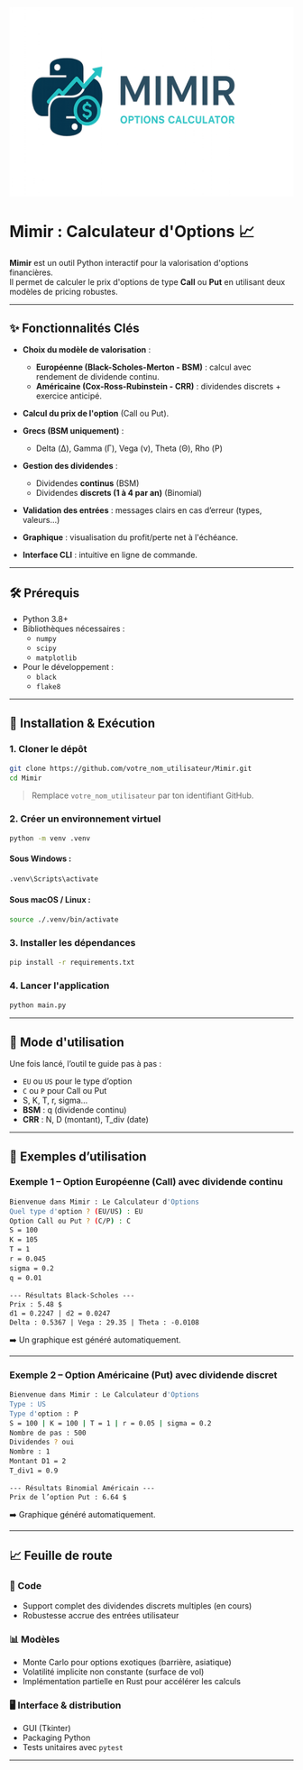 ![Logo](https://raw.githubusercontent.com/nono271105/Mimir/main/logo.png "Logo du projet")

# Mimir : Calculateur d'Options 📈

**Mimir** est un outil Python interactif pour la valorisation d'options financières.  
Il permet de calculer le prix d'options de type **Call** ou **Put** en utilisant deux modèles de pricing robustes.

---

## ✨ Fonctionnalités Clés

- **Choix du modèle de valorisation** :
  - **Européenne (Black-Scholes-Merton - BSM)** : calcul avec rendement de dividende continu.
  - **Américaine (Cox-Ross-Rubinstein - CRR)** : dividendes discrets + exercice anticipé.
  
- **Calcul du prix de l'option** (Call ou Put).

- **Grecs (BSM uniquement)** :
  - Delta (Δ), Gamma (Γ), Vega (ν), Theta (Θ), Rho (Ρ)

- **Gestion des dividendes** :
  - Dividendes **continus** (BSM)
  - Dividendes **discrets (1 à 4 par an)** (Binomial)

- **Validation des entrées** : messages clairs en cas d’erreur (types, valeurs…)

- **Graphique** : visualisation du profit/perte net à l'échéance.

- **Interface CLI** : intuitive en ligne de commande.

---

## 🛠 Prérequis

- Python 3.8+
- Bibliothèques nécessaires :
  - `numpy`
  - `scipy`
  - `matplotlib`
- Pour le développement :
  - `black`
  - `flake8`

---

## 🚀 Installation & Exécution

### 1. Cloner le dépôt

```bash
git clone https://github.com/votre_nom_utilisateur/Mimir.git
cd Mimir
````

> Remplace `votre_nom_utilisateur` par ton identifiant GitHub.

### 2. Créer un environnement virtuel

```bash
python -m venv .venv
```

#### Sous Windows :

```bash
.venv\Scripts\activate
```

#### Sous macOS / Linux :

```bash
source ./.venv/bin/activate
```

### 3. Installer les dépendances

```bash
pip install -r requirements.txt
```

### 4. Lancer l'application

```bash
python main.py
```

---

## 📘 Mode d'utilisation

Une fois lancé, l’outil te guide pas à pas :

* `EU` ou `US` pour le type d’option
* `C` ou `P` pour Call ou Put
* S, K, T, r, sigma…
* **BSM** : q (dividende continu)
* **CRR** : N, D (montant), T\_div (date)

---

## 🧪 Exemples d’utilisation

### Exemple 1 – Option Européenne (Call) avec dividende continu

```bash
Bienvenue dans Mimir : Le Calculateur d'Options
Quel type d'option ? (EU/US) : EU
Option Call ou Put ? (C/P) : C
S = 100
K = 105
T = 1
r = 0.045
sigma = 0.2
q = 0.01
```

```
--- Résultats Black-Scholes ---
Prix : 5.48 $
d1 = 0.2247 | d2 = 0.0247
Delta : 0.5367 | Vega : 29.35 | Theta : -0.0108
```

➡️ Un graphique est généré automatiquement.

---

### Exemple 2 – Option Américaine (Put) avec dividende discret

```bash
Bienvenue dans Mimir : Le Calculateur d'Options
Type : US
Type d'option : P
S = 100 | K = 100 | T = 1 | r = 0.05 | sigma = 0.2
Nombre de pas : 500
Dividendes ? oui
Nombre : 1
Montant D1 = 2
T_div1 = 0.9
```

```
--- Résultats Binomial Américain ---
Prix de l’option Put : 6.64 $
```

➡️ Graphique généré automatiquement.

---

## 📈 Feuille de route

### 🔧 Code

* Support complet des dividendes discrets multiples (en cours)
* Robustesse accrue des entrées utilisateur

### 📊 Modèles

* Monte Carlo pour options exotiques (barrière, asiatique)
* Volatilité implicite non constante (surface de vol)
* Implémentation partielle en Rust pour accélérer les calculs

### 🖥 Interface & distribution

* GUI (Tkinter)
* Packaging Python
* Tests unitaires avec `pytest`

---